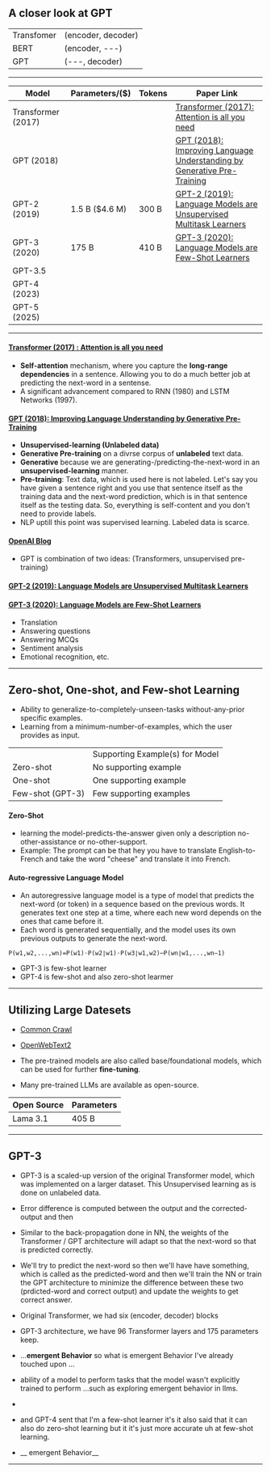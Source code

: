 ## A closer look at GPT 

|||
|---|---|
| Transfomer | (encoder, decoder) |
| BERT       | (encoder, ---) |
| GPT        | (---, decoder) |

***

| Model | Parameters/($) | Tokens| Paper Link| 
|---           |---    | --- | ---|
| Transformer (2017)  |       | | [Transformer (2017): Attention is all you need](https://arxiv.org/abs/1706.03762) |
| GPT (2018)   |         | | [GPT (2018): Improving Language Understanding by Generative Pre-Training](https://cdn.openai.com/research-covers/language-unsupervised/language_understanding_paper.pdf)|
| GPT-2 (2019) | 1.5 B ($4.6 M) | 300 B  | [GPT-2 (2019): Language Models are Unsupervised Multitask Learners](https://cdn.openai.com/better-language-models/language_models_are_unsupervised_multitask_learners.pdf)|
| GPT-3 (2020) | 175 B | 410 B | [GPT-3 (2020): Language Models are Few-Shot Learners](https://arxiv.org/abs/2005.14165)|
| GPT-3.5      |       |  | |
| GPT-4 (2023)       |       |  | |
| GPT-5 (2025)       |       |  | |

***

#### [Transformer (2017) : Attention is all you need](https://arxiv.org/abs/1706.03762)
*  __Self-attention__ mechanism, where you capture the __long-range dependencies__ in a sentence. Allowing you to do a much better job at predicting the next-word in a sentense.
*   A significant advancement compared to RNN (1980) and LSTM Networks (1997).

#### [GPT (2018): Improving Language Understanding by Generative Pre-Training](https://cdn.openai.com/research-covers/language-unsupervised/language_understanding_paper.pdf)
* __Unsupervised-learning (Unlabeled data)__
* __Generative Pre-training__ on a divrse corpus of __unlabeled__ text data.
* __Generative__ because we are generating-/predicting-the-next-word in an __unsupervised-learning__ manner.
* __Pre-training__: Text data, which is used here is not labeled. Let's say you have given a sentence right and you use that sentence itself as the training data and the next-word prediction, which is in that sentence itself as the testing data. So, everything is self-content and you don't need to provide labels.
* NLP uptill this point was supervised learning. Labeled data is scarce.

#### [OpenAI Blog](https://openai.com/index/language-unsupervised/)
* GPT is combination of two ideas: (Transformers, unsupervised pre-training)

#### [GPT-2 (2019): Language Models are Unsupervised Multitask Learners](https://cdn.openai.com/better-language-models/language_models_are_unsupervised_multitask_learners.pdf)


#### [GPT-3 (2020): Language Models are Few-Shot Learners](https://arxiv.org/abs/2005.14165)
* Translation
* Answering questions
* Answering MCQs
* Sentiment analysis
* Emotional recognition, etc.

***

## Zero-shot, One-shot, and Few-shot Learning
* Ability to generalize-to-completely-unseen-tasks without-any-prior specific examples.
* Learning from a minimum-number-of-examples, which the user provides as input.

|||
| --- | --- |
| | Supporting Example(s) for Model |
| Zero-shot | No  supporting example |
| One-shot  | One supporting example |
| Few-shot (GPT-3)  | Few supporting examples|


#### Zero-Shot 
* learning the model-predicts-the-answer given only a description no-other-assistance or no-other-support.
* Example: The prompt can be that hey you have to translate English-to-French and take the word "cheese" and translate it into French.

#### Auto-regressive Language Model
* An autoregressive language model is a type of model that predicts the next-word (or token) in a sequence based on the previous words. It generates text one step at a time, where each new word depends on the ones that came before it.
* Each word is generated sequentially, and the model uses its own previous outputs to generate the next-word.
```
P(w1,w2,...,wn)=P(w1)⋅P(w2∣w1)⋅P(w3∣w1,w2)⋯P(wn∣w1,...,wn−1)
```

* GPT-3 is few-shot learner
* GPT-4 is few-shot and also zero-shot learmer

***

## Utilizing Large Datesets
* [Common Crawl](https://commoncrawl.org/)
* [OpenWebText2](https://openwebtext2.readthedocs.io/en/latest/)

* The pre-trained models are also called base/foundational models, which can be used for further __fine-tuning__.
* Many pre-trained LLMs are available as open-source.
  
|Open Source | Parameters|
|---|---|
|Lama 3.1| 405 B|

***

## GPT-3
* GPT-3 is a scaled-up version of the original Transformer model, which was implemented on a larger dataset. This Unsupervised learning as is done on unlabeled data.
* Error difference is computed between the output and the corrected-output and then
* Similar to the back-propagation done in NN, the weights of the Transformer / GPT architecture will adapt so that the next-word so that is predicted correctly.
* We'll try to predict the next-word so then we'll have have something, which is called as the predicted-word and then we'll train the NN or train the GPT architecture to minimize the difference between these two (prdicted-word and correct output) and update the weights to get correct answer.

*  Original Transformer, we had six (encoder, decoder) blocks
*  GPT-3 architecture, we have 96 Transformer layers and 175 parameters keep.

* ...__emergent Behavior__ so what is emergent Behavior I've already touched upon ...
* ability of a model to perform tasks that the model wasn't explicitly trained to perform ...such as exploring emergent behavior in llms.
*

*   and GPT-4 sent that I'm a few-shot learner it's it also said that it can also do zero-shot learning but it it's just more accurate uh at few-shot learning.


*   __ emergent Behavior__

***





